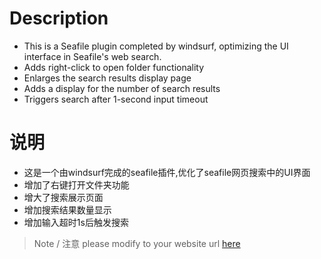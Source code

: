 # Description
 - This is a Seafile plugin completed by windsurf, optimizing the UI interface in Seafile's web search.
  - Adds right-click to open folder functionality
  - Enlarges the search results display page
  - Adds a display for the number of search results
  - Triggers search after 1-second input timeout


# 说明
 - 这是一个由windsurf完成的seafile插件,优化了seafile网页搜索中的UI界面
  - 增加了右键打开文件夹功能
  - 增大了搜索展示页面
  - 增加搜索结果数量显示
  - 增加输入超时1s后触发搜索

> Note / 注意
> please modify to your website url  [here](seafile-open/manifest.json#L12)
